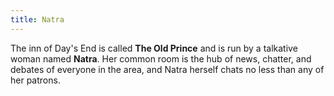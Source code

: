 ```yaml
---
title: Natra
---
```


The inn of Day's End is called **The Old Prince** and is run by a talkative woman named **Natra**. Her common room is the hub of news, chatter, and debates of everyone in the area, and Natra herself chats no less than any of her patrons.
